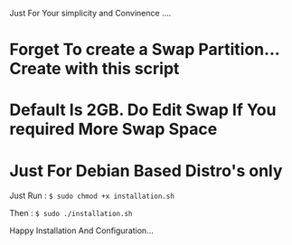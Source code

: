 Just For Your simplicity and Convinence ....

# Forget To create a Swap Partition... Create with this script 
# Default Is 2GB. Do Edit Swap If You required More Swap Space

# Just For Debian Based Distro's only

Just Run :  `$ sudo chmod +x installation.sh`

Then :  `$ sudo ./installation.sh`

Happy Installation And Configuration...
